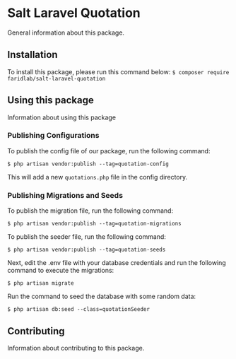 # Salt Laravel Quotation

General information about this package.

## Installation

To install this package, please run this command below:
```$ composer require faridlab/salt-laravel-quotation```

## Using this package

Information about using this package

### Publishing Configurations

To publish the config file of our package, run the following command:

```$ php artisan vendor:publish --tag=quotation-config```

This will add a new ```quotations.php``` file in the config directory.

### Publishing Migrations and Seeds

To publish the migration file, run the following command:

```$ php artisan vendor:publish --tag=quotation-migrations```

To publish the seeder file, run the following command:

```$ php artisan vendor:publish --tag=quotation-seeds```

Next, edit the .env file with your database credentials and run the following command to execute the migrations:

```$ php artisan migrate```

Run the command to seed the database with some random data:

```$ php artisan db:seed --class=quotationSeeder```

## Contributing

Information about contributing to this package.
